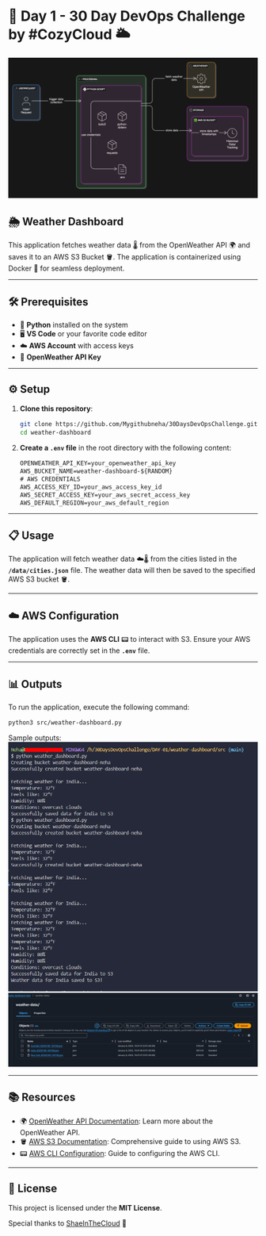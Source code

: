 # 🚀 Day 1 - 30 Day DevOps Challenge by #CozyCloud 🌥️

![alt text](./assets/image-2.png)

## 🌦️ Weather Dashboard

This application fetches weather data 🌡️ from the OpenWeather API 🌍 and saves it to an AWS S3 Bucket 🪣. The application is containerized using Docker 🐳 for seamless deployment.

---

## 🛠️ Prerequisites

- 🐍 **Python** installed on the system  
- 🖥️ **VS Code** or your favorite code editor  
- ☁️ **AWS Account** with access keys  
- 🔑 **OpenWeather API Key**  

---

## ⚙️ Setup

1. **Clone this repository**:  
   ```bash
   git clone https://github.com/Mygithubneha/30DaysDevOpsChallenge.git
   cd weather-dashboard
   ```

2. **Create a `.env` file** in the root directory with the following content:  
   ```properties
   OPENWEATHER_API_KEY=your_openweather_api_key
   AWS_BUCKET_NAME=weather-dashboard-${RANDOM}
   # AWS CREDENTIALS
   AWS_ACCESS_KEY_ID=your_aws_access_key_id
   AWS_SECRET_ACCESS_KEY=your_aws_secret_access_key
   AWS_DEFAULT_REGION=your_aws_default_region
   ```

---

## 📋 Usage

The application will fetch weather data ☁️🌡️ from the cities listed in the **`/data/cities.json`** file. The weather data will then be saved to the specified AWS S3 bucket 🪣.

---

## ☁️ AWS Configuration

The application uses the **AWS CLI** 📟 to interact with S3. Ensure your AWS credentials are correctly set in the **`.env`** file.

---

## 📊 Outputs

To run the application, execute the following command:  
```bash
python3 src/weather-dashboard.py
```

Sample outputs:  
![Weather Dashboard Output](./assets/image-3.png)  
![Weather Data Saved](./assets/image-1.png)  

---

## 📚 Resources

- 🌍 [OpenWeather API Documentation](https://openweathermap.org/api): Learn more about the OpenWeather API.  
- 🪣 [AWS S3 Documentation](https://docs.aws.amazon.com/s3/index.html): Comprehensive guide to using AWS S3.  
- 📟 [AWS CLI Configuration](https://docs.aws.amazon.com/cli/latest/userguide/cli-configure-files.html): Guide to configuring the AWS CLI.

---

## 📜 License

This project is licensed under the **MIT License**.  

Special thanks to [ShaeInTheCloud](https://github.com/ShaeInTheCloud) 🙌  

